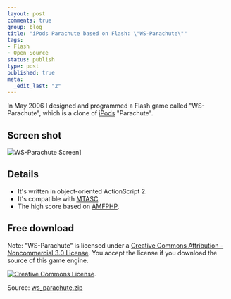 ```yaml
--- 
layout: post
comments: true
group: blog
title: "iPods Parachute based on Flash: \"WS-Parachute\""
tags: 
- Flash
- Open Source
status: publish
type: post
published: true
meta: 
  _edit_last: "2"
---
```

In May 2006 I designed and programmed a Flash game called "WS-Parachute", which is a clone of [iPods](http://www.apple.com/ipod/) "Parachute".

<!--more-->

## Screen shot

![WS-Parachute Screen](/blog/uploads/2007/02/ws_parachute_screen.jpg)]

## Details

*   It's written in object-oriented ActionScript 2.
*   It's compatible with [MTASC](http://mtasc.org).
*   The high score based on [AMFPHP](http://www.amfphp.org/).

## Free download


Note: "WS-Parachute" is licensed under a [Creative Commons Attribution - Noncommercial 3.0 License](http://creativecommons.org/licenses/by-nc/3.0/). You accept the license if you download the source of this game engine.

[![Creative Commons License](http://creativecommons.org/images/public/somerights20.png)](http://creativecommons.org/licenses/by-nc/3.0/).

Source: [ws_parachute.zip](/blog/uploads/2007/02/19/ws_parachute.zip)
